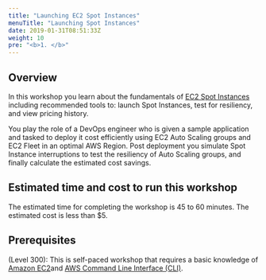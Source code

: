 ```yaml
---
title: "Launching EC2 Spot Instances"
menuTitle: "Launching Spot Instances"
date: 2019-01-31T08:51:33Z
weight: 10
pre: "<b>1. </b>"
---
```


## Overview
In this workshop you learn about the fundamentals of [EC2 Spot Instances](https://aws.amazon.com/ec2/spot/) including recommended tools to: launch Spot Instances, test for resiliency, and view pricing history.

You play the role of a DevOps engineer who is given a sample application and tasked to deploy it cost efficiently using EC2 Auto Scaling groups and EC2 Fleet in an optimal AWS Region. Post deployment you simulate Spot Instance interruptions to test the resiliency of Auto Scaling groups, and  finally calculate the estimated cost savings.

## Estimated time and cost to run this workshop
The estimated time for completing the workshop is 45 to 60 minutes. The estimated cost is less than $5.

## Prerequisites
(Level 300): This is self-paced workshop that requires a basic knowledge of [Amazon EC2](https://aws.amazon.com/ec2/)and [AWS Command Line Interface (CLI)](https://aws.amazon.com/cli).